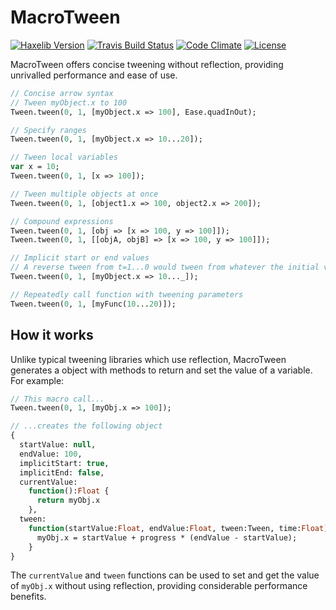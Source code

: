 # MacroTween

[![Haxelib Version](https://img.shields.io/github/tag/JoeCreates/MacroTween.svg?style=flat-square&label=haxelib)](http://lib.haxe.org/p/MacroTween)
[![Travis Build Status](https://img.shields.io/travis/JoeCreates/MacroTween.svg?style=flat-square)](https://travis-ci.org/JoeCreates/MacroTween)
[![Code Climate](https://img.shields.io/codeclimate/issues/github/JoeCreates/MacroTween.svg?style=flat-square)](https://codeclimate.com/github/JoeCreates/MacroTween/issues)
[![License](http://img.shields.io/:license-mit-blue.svg?style=flat-square)](https://github.com/JoeCreates/MacroTween/blob/master/LICENSE)

MacroTween offers concise tweening without reflection, providing unrivalled performance and ease of use.

```haxe
// Concise arrow syntax
// Tween myObject.x to 100
Tween.tween(0, 1, [myObject.x => 100], Ease.quadInOut);

// Specify ranges
Tween.tween(0, 1, [myObject.x => 10...20]);

// Tween local variables
var x = 10;
Tween.tween(0, 1, [x => 100]);

// Tween multiple objects at once
Tween.tween(0, 1, [object1.x => 100, object2.x => 200]);

// Compound expressions
Tween.tween(0, 1, [obj => [x => 100, y => 100]]);
Tween.tween(0, 1, [[objA, objB] => [x => 100, y => 100]]);

// Implicit start or end values
// A reverse tween from t=1...0 would tween from whatever the initial value is to 10
Tween.tween(0, 1, [myObject.x => 10..._]);

// Repeatedly call function with tweening parameters
Tween.tween(0, 1, [myFunc(10...20)]);

```

## How it works
Unlike typical tweening libraries which use reflection, MacroTween generates a object with methods to return and set the value of a variable. For example:

```haxe
// This macro call...
Tween.tween(0, 1, [myObj.x => 100]);

// ...creates the following object
{
  startValue: null,
  endValue: 100,
  implicitStart: true,
  implicitEnd: false,
  currentValue:
    function():Float {
      return myObj.x
    },
  tween:
    function(startValue:Float, endValue:Float, tween:Tween, time:Float):Void {
      myObj.x = startValue + progress * (endValue - startValue);
    }
}
```

The `currentValue` and `tween` functions can be used to set and get the value of `myObj.x` without using reflection, providing considerable performance benefits.

